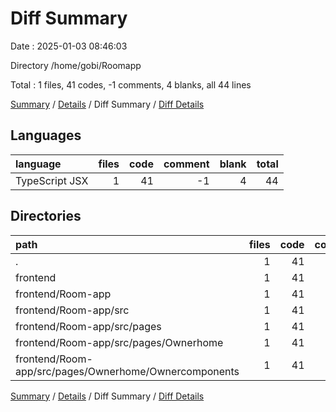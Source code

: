 # Diff Summary

Date : 2025-01-03 08:46:03

Directory /home/gobi/Roomapp

Total : 1 files,  41 codes, -1 comments, 4 blanks, all 44 lines

[Summary](results.md) / [Details](details.md) / Diff Summary / [Diff Details](diff-details.md)

## Languages
| language | files | code | comment | blank | total |
| :--- | ---: | ---: | ---: | ---: | ---: |
| TypeScript JSX | 1 | 41 | -1 | 4 | 44 |

## Directories
| path | files | code | comment | blank | total |
| :--- | ---: | ---: | ---: | ---: | ---: |
| . | 1 | 41 | -1 | 4 | 44 |
| frontend | 1 | 41 | -1 | 4 | 44 |
| frontend/Room-app | 1 | 41 | -1 | 4 | 44 |
| frontend/Room-app/src | 1 | 41 | -1 | 4 | 44 |
| frontend/Room-app/src/pages | 1 | 41 | -1 | 4 | 44 |
| frontend/Room-app/src/pages/Ownerhome | 1 | 41 | -1 | 4 | 44 |
| frontend/Room-app/src/pages/Ownerhome/Ownercomponents | 1 | 41 | -1 | 4 | 44 |

[Summary](results.md) / [Details](details.md) / Diff Summary / [Diff Details](diff-details.md)
